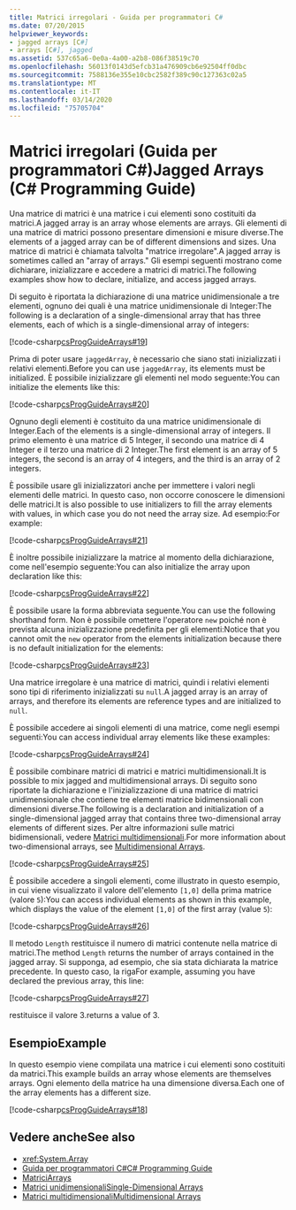 ```yaml
---
title: Matrici irregolari - Guida per programmatori C#
ms.date: 07/20/2015
helpviewer_keywords:
- jagged arrays [C#]
- arrays [C#], jagged
ms.assetid: 537c65a6-0e0a-4a00-a2b8-086f38519c70
ms.openlocfilehash: 56013f0143d5efcb31a476909cb6e92504ff0dbc
ms.sourcegitcommit: 7588136e355e10cbc2582f389c90c127363c02a5
ms.translationtype: MT
ms.contentlocale: it-IT
ms.lasthandoff: 03/14/2020
ms.locfileid: "75705704"
---
```

# <a name="jagged-arrays-c-programming-guide"></a><span data-ttu-id="5f1bc-102">Matrici irregolari (Guida per programmatori C#)</span><span class="sxs-lookup"><span data-stu-id="5f1bc-102">Jagged Arrays (C# Programming Guide)</span></span>

<span data-ttu-id="5f1bc-103">Una matrice di matrici è una matrice i cui elementi sono costituiti da matrici.</span><span class="sxs-lookup"><span data-stu-id="5f1bc-103">A jagged array is an array whose elements are arrays.</span></span> <span data-ttu-id="5f1bc-104">Gli elementi di una matrice di matrici possono presentare dimensioni e misure diverse.</span><span class="sxs-lookup"><span data-stu-id="5f1bc-104">The elements of a jagged array can be of different dimensions and sizes.</span></span> <span data-ttu-id="5f1bc-105">Una matrice di matrici è chiamata talvolta "matrice irregolare".</span><span class="sxs-lookup"><span data-stu-id="5f1bc-105">A jagged array is sometimes called an "array of arrays."</span></span> <span data-ttu-id="5f1bc-106">Gli esempi seguenti mostrano come dichiarare, inizializzare e accedere a matrici di matrici.</span><span class="sxs-lookup"><span data-stu-id="5f1bc-106">The following examples show how to declare, initialize, and access jagged arrays.</span></span>  
  
 <span data-ttu-id="5f1bc-107">Di seguito è riportata la dichiarazione di una matrice unidimensionale a tre elementi, ognuno dei quali è una matrice unidimensionale di Integer:</span><span class="sxs-lookup"><span data-stu-id="5f1bc-107">The following is a declaration of a single-dimensional array that has three elements, each of which is a single-dimensional array of integers:</span></span>  
  
 [!code-csharp[csProgGuideArrays#19](~/samples/snippets/csharp/VS_Snippets_VBCSharp/csProgGuideArrays/CS/Arrays.cs#19)]  
  
 <span data-ttu-id="5f1bc-108">Prima di poter usare `jaggedArray`, è necessario che siano stati inizializzati i relativi elementi.</span><span class="sxs-lookup"><span data-stu-id="5f1bc-108">Before you can use `jaggedArray`, its elements must be initialized.</span></span> <span data-ttu-id="5f1bc-109">È possibile inizializzare gli elementi nel modo seguente:</span><span class="sxs-lookup"><span data-stu-id="5f1bc-109">You can initialize the elements like this:</span></span>  
  
 [!code-csharp[csProgGuideArrays#20](~/samples/snippets/csharp/VS_Snippets_VBCSharp/csProgGuideArrays/CS/Arrays.cs#20)]  
  
 <span data-ttu-id="5f1bc-110">Ognuno degli elementi è costituito da una matrice unidimensionale di Integer.</span><span class="sxs-lookup"><span data-stu-id="5f1bc-110">Each of the elements is a single-dimensional array of integers.</span></span> <span data-ttu-id="5f1bc-111">Il primo elemento è una matrice di 5 Integer, il secondo una matrice di 4 Integer e il terzo una matrice di 2 Integer.</span><span class="sxs-lookup"><span data-stu-id="5f1bc-111">The first element is an array of 5 integers, the second is an array of 4 integers, and the third is an array of 2 integers.</span></span>  
  
 <span data-ttu-id="5f1bc-112">È possibile usare gli inizializzatori anche per immettere i valori negli elementi delle matrici. In questo caso, non occorre conoscere le dimensioni delle matrici.</span><span class="sxs-lookup"><span data-stu-id="5f1bc-112">It is also possible to use initializers to fill the array elements with values, in which case you do not need the array size.</span></span> <span data-ttu-id="5f1bc-113">Ad esempio:</span><span class="sxs-lookup"><span data-stu-id="5f1bc-113">For example:</span></span>  
  
 [!code-csharp[csProgGuideArrays#21](~/samples/snippets/csharp/VS_Snippets_VBCSharp/csProgGuideArrays/CS/Arrays.cs#21)]  
  
 <span data-ttu-id="5f1bc-114">È inoltre possibile inizializzare la matrice al momento della dichiarazione, come nell'esempio seguente:</span><span class="sxs-lookup"><span data-stu-id="5f1bc-114">You can also initialize the array upon declaration like this:</span></span>  
  
 [!code-csharp[csProgGuideArrays#22](~/samples/snippets/csharp/VS_Snippets_VBCSharp/csProgGuideArrays/CS/Arrays.cs#22)]  
  
 <span data-ttu-id="5f1bc-115">È possibile usare la forma abbreviata seguente.</span><span class="sxs-lookup"><span data-stu-id="5f1bc-115">You can use the following shorthand form.</span></span> <span data-ttu-id="5f1bc-116">Non è possibile omettere l'operatore `new` poiché non è prevista alcuna inizializzazione predefinita per gli elementi:</span><span class="sxs-lookup"><span data-stu-id="5f1bc-116">Notice that you cannot omit the `new` operator from the elements initialization because there is no default initialization for the elements:</span></span>  
  
 [!code-csharp[csProgGuideArrays#23](~/samples/snippets/csharp/VS_Snippets_VBCSharp/csProgGuideArrays/CS/Arrays.cs#23)]  
  
 <span data-ttu-id="5f1bc-117">Una matrice irregolare è una matrice di matrici, quindi i relativi elementi sono tipi di riferimento inizializzati su `null`.</span><span class="sxs-lookup"><span data-stu-id="5f1bc-117">A jagged array is an array of arrays, and therefore its elements are reference types and are initialized to `null`.</span></span>  
  
 <span data-ttu-id="5f1bc-118">È possibile accedere ai singoli elementi di una matrice, come negli esempi seguenti:</span><span class="sxs-lookup"><span data-stu-id="5f1bc-118">You can access individual array elements like these examples:</span></span>  
  
 [!code-csharp[csProgGuideArrays#24](~/samples/snippets/csharp/VS_Snippets_VBCSharp/csProgGuideArrays/CS/Arrays.cs#24)]  
  
 <span data-ttu-id="5f1bc-119">È possibile combinare matrici di matrici e matrici multidimensionali.</span><span class="sxs-lookup"><span data-stu-id="5f1bc-119">It is possible to mix jagged and multidimensional arrays.</span></span> <span data-ttu-id="5f1bc-120">Di seguito sono riportate la dichiarazione e l'inizializzazione di una matrice di matrici unidimensionale che contiene tre elementi matrice bidimensionali con dimensioni diverse.</span><span class="sxs-lookup"><span data-stu-id="5f1bc-120">The following is a declaration and initialization of a single-dimensional jagged array that contains three two-dimensional array elements of different sizes.</span></span> <span data-ttu-id="5f1bc-121">Per altre informazioni sulle matrici bidimensionali, vedere [Matrici multidimensionali](./multidimensional-arrays.md).</span><span class="sxs-lookup"><span data-stu-id="5f1bc-121">For more information about two-dimensional arrays, see [Multidimensional Arrays](./multidimensional-arrays.md).</span></span>  
  
 [!code-csharp[csProgGuideArrays#25](~/samples/snippets/csharp/VS_Snippets_VBCSharp/csProgGuideArrays/CS/Arrays.cs#25)]  
  
 <span data-ttu-id="5f1bc-122">È possibile accedere a singoli elementi, come illustrato in questo esempio, in cui viene visualizzato il valore dell'elemento `[1,0]` della prima matrice (valore `5`):</span><span class="sxs-lookup"><span data-stu-id="5f1bc-122">You can access individual elements as shown in this example, which displays the value of the element `[1,0]` of the first array (value `5`):</span></span>  
  
 [!code-csharp[csProgGuideArrays#26](~/samples/snippets/csharp/VS_Snippets_VBCSharp/csProgGuideArrays/CS/Arrays.cs#26)]  
  
 <span data-ttu-id="5f1bc-123">Il metodo `Length` restituisce il numero di matrici contenute nella matrice di matrici.</span><span class="sxs-lookup"><span data-stu-id="5f1bc-123">The method `Length` returns the number of arrays contained in the jagged array.</span></span> <span data-ttu-id="5f1bc-124">Si supponga, ad esempio, che sia stata dichiarata la matrice precedente. In questo caso, la riga</span><span class="sxs-lookup"><span data-stu-id="5f1bc-124">For example, assuming you have declared the previous array, this line:</span></span>  
  
 [!code-csharp[csProgGuideArrays#27](~/samples/snippets/csharp/VS_Snippets_VBCSharp/csProgGuideArrays/CS/Arrays.cs#27)]  
  
 <span data-ttu-id="5f1bc-125">restituisce il valore 3.</span><span class="sxs-lookup"><span data-stu-id="5f1bc-125">returns a value of 3.</span></span>  
  
## <a name="example"></a><span data-ttu-id="5f1bc-126">Esempio</span><span class="sxs-lookup"><span data-stu-id="5f1bc-126">Example</span></span>

 <span data-ttu-id="5f1bc-127">In questo esempio viene compilata una matrice i cui elementi sono costituiti da matrici.</span><span class="sxs-lookup"><span data-stu-id="5f1bc-127">This example builds an array whose elements are themselves arrays.</span></span> <span data-ttu-id="5f1bc-128">Ogni elemento della matrice ha una dimensione diversa.</span><span class="sxs-lookup"><span data-stu-id="5f1bc-128">Each one of the array elements has a different size.</span></span>  
  
 [!code-csharp[csProgGuideArrays#18](~/samples/snippets/csharp/VS_Snippets_VBCSharp/csProgGuideArrays/CS/Arrays.cs#18)]  
  
## <a name="see-also"></a><span data-ttu-id="5f1bc-129">Vedere anche</span><span class="sxs-lookup"><span data-stu-id="5f1bc-129">See also</span></span>

- <xref:System.Array>
- [<span data-ttu-id="5f1bc-130">Guida per programmatori C#</span><span class="sxs-lookup"><span data-stu-id="5f1bc-130">C# Programming Guide</span></span>](../index.md)
- [<span data-ttu-id="5f1bc-131">Matrici</span><span class="sxs-lookup"><span data-stu-id="5f1bc-131">Arrays</span></span>](./index.md)
- [<span data-ttu-id="5f1bc-132">Matrici unidimensionali</span><span class="sxs-lookup"><span data-stu-id="5f1bc-132">Single-Dimensional Arrays</span></span>](./single-dimensional-arrays.md)
- [<span data-ttu-id="5f1bc-133">Matrici multidimensionali</span><span class="sxs-lookup"><span data-stu-id="5f1bc-133">Multidimensional Arrays</span></span>](./multidimensional-arrays.md)
